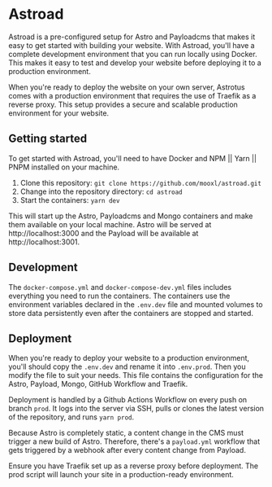 # Astroad

Astroad is a pre-configured setup for Astro and Payloadcms that makes it easy to get started with building your website. With Astroad, you'll have a complete development environment that you can run locally using Docker. This makes it easy to test and develop your website before deploying it to a production environment.

When you're ready to deploy the website on your own server, Astrotus comes with a production environment that requires the use of Traefik as a reverse proxy. This setup provides a secure and scalable production environment for your website.

## Getting started

To get started with Astroad, you'll need to have Docker and NPM || Yarn || PNPM installed on your machine.

1. Clone this repository: `git clone https://github.com/mooxl/astroad.git`
2. Change into the repository directory: `cd astroad`
3. Start the containers: `yarn dev`

This will start up the Astro, Payloadcms and Mongo containers and make them available on your local machine. Astro will be served at http://localhost:3000 and the Payload will be available at http://localhost:3001.

## Development

The `docker-compose.yml` and `docker-compose-dev.yml` files includes everything you need to run the containers. The containers use the environment variables declared in the `.env.dev` file and mounted volumes to store data persistently even after the containers are stopped and started.

## Deployment

When you're ready to deploy your website to a production environment, you'll should copy the `.env.dev` and rename it into `.env.prod`. Then you modify the file to suit your needs. This file contains the configuration for the Astro, Payload, Mongo, GitHub Workflow and Traefik.

Deployment is handled by a Github Actions Workflow on every push on branch `prod`. It logs into the server via SSH, pulls or clones the latest version of the repository, and runs `yarn prod`.

Because Astro is completely static, a content change in the CMS must trigger a new build of Astro. Therefore, there's a `payload.yml` workflow that gets triggered by a webhook after every content change from Payload.

Ensure you have Traefik set up as a reverse proxy before deployment. The prod script will launch your site in a production-ready environment.
